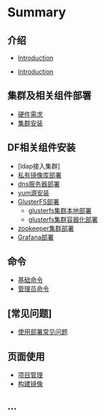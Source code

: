# Summary

## 介绍
* [Introduction](README.md)


* [Introduction](introduction.md)


## 集群及相关组件部署
* [硬件需求](install/cluster/hardware.md)
* [集群安装](install/cluster/install-cluster.md)


## DF相关组件安装
* [ldap接入集群]
* [私有镜像库部署](install/other/private-registry.md)
* [dns服务器部署](install/other/dnsmasq.md)
* [yum源安装](install/other/yum-install.md)
* [GlusterFS部署](glusterfs/README.md)
  * [glusterfs集群本地部署](glusterfs/local-install.md)
  * [glusterfs集群容器化部署](glusterfs/container-install.md)
* [zookeeper集群部署](zookeeper/local-install.md)
* [Grafana部署](grafana-promethus/README.md)



## 命令
* [基础命令](part-command/oc-command.md)
* [管理员命令](part-command/oc-adm.md)

## [常见问题]
* [使用部署常见问题](FAQ.md)


## 页面使用
* [项目管理](part-webuse/management-project.md)
* [构建镜像](part-webuse/build-image.md)

## ...

<!-- 
## 最后部分
* [写文档之前读这里](end/README.md)
-->

